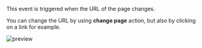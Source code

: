 This event is triggered when the URL of the page changes.

You can change the URL by using **change page** action, but also by clicking on a link for example.

![preview](/images/router/events/routeChange-en.png)